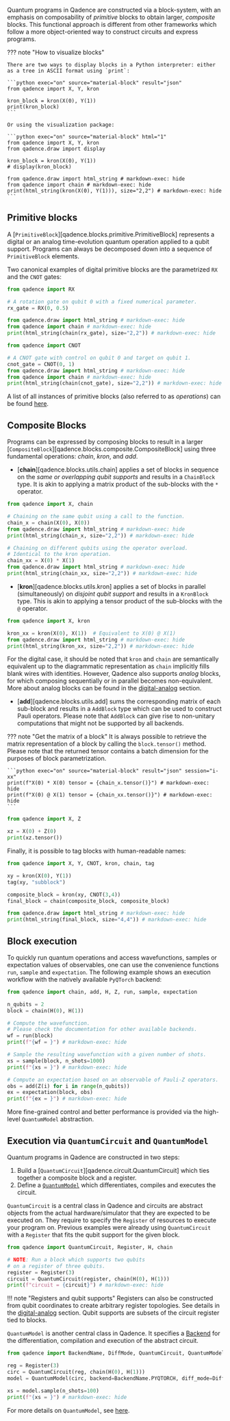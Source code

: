 Quantum programs in Qadence are constructed via a block-system, with an emphasis on composability of
*primitive* blocks to obtain larger, *composite* blocks. This functional approach is different from other frameworks
which follow a more object-oriented way to construct circuits and express programs.

??? note "How to visualize blocks"

	There are two ways to display blocks in a Python interpreter: either as a tree in ASCII format using `print`:

	```python exec="on" source="material-block" result="json"
	from qadence import X, Y, kron

	kron_block = kron(X(0), Y(1))
	print(kron_block)
	```

	Or using the visualization package:

	```python exec="on" source="material-block" html="1"
	from qadence import X, Y, kron
	from qadence.draw import display

	kron_block = kron(X(0), Y(1))
	# display(kron_block)

	from qadence.draw import html_string # markdown-exec: hide
	from qadence import chain # markdown-exec: hide
	print(html_string(kron(X(0), Y(1))), size="2,2") # markdown-exec: hide
	```

## Primitive blocks

A [`PrimitiveBlock`][qadence.blocks.primitive.PrimitiveBlock] represents a digital or an analog time-evolution quantum operation applied to a qubit support.
Programs can always be decomposed down into a sequence of `PrimitiveBlock` elements.

Two canonical examples of digital primitive blocks are the parametrized `RX` and the `CNOT` gates:

```python exec="on" source="material-block" html="1"
from qadence import RX

# A rotation gate on qubit 0 with a fixed numerical parameter.
rx_gate = RX(0, 0.5)

from qadence.draw import html_string # markdown-exec: hide
from qadence import chain # markdown-exec: hide
print(html_string(chain(rx_gate), size="2,2")) # markdown-exec: hide
```

```python exec="on" source="material-block" html="1"
from qadence import CNOT

# A CNOT gate with control on qubit 0 and target on qubit 1.
cnot_gate = CNOT(0, 1)
from qadence.draw import html_string # markdown-exec: hide
from qadence import chain # markdown-exec: hide
print(html_string(chain(cnot_gate), size="2,2")) # markdown-exec: hide
```

A list of all instances of primitive blocks (also referred to as *operations*) can be found [here](../qadence/operations.md).

## Composite Blocks

Programs can be expressed by composing blocks to result in a larger [`CompositeBlock`][qadence.blocks.composite.CompositeBlock] using three fundamental operations:
_chain_, _kron_, and _add_.

- [**chain**][qadence.blocks.utils.chain] applies a set of blocks in sequence on the *same or overlapping qubit supports* and results in a `ChainBlock` type.
It is akin to applying a matrix product of the sub-blocks with the `*` operator.

```python exec="on" source="material-block" html="1" session="i-xx"
from qadence import X, chain

# Chaining on the same qubit using a call to the function.
chain_x = chain(X(0), X(0))
from qadence.draw import html_string # markdown-exec: hide
print(html_string(chain_x, size="2,2")) # markdown-exec: hide
```
```python exec="on" source="material-block" html="1" session="i-xx"
# Chaining on different qubits using the operator overload.
# Identical to the kron operation.
chain_xx = X(0) * X(1)
from qadence.draw import html_string # markdown-exec: hide
print(html_string(chain_xx, size="2,2")) # markdown-exec: hide
```

- [**kron**][qadence.blocks.utils.kron] applies a set of blocks in parallel (simultaneously) on *disjoint qubit support* and results in a `KronBlock` type. This is akin to applying a tensor product of the sub-blocks with the `@` operator.

```python exec="on" source="material-block" html="1" session="i-xx"
from qadence import X, kron

kron_xx = kron(X(0), X(1))  # Equivalent to X(0) @ X(1)
from qadence.draw import html_string # markdown-exec: hide
print(html_string(kron_xx, size="2,2")) # markdown-exec: hide
```

For the digital case, it should be noted that `kron` and `chain` are semantically equivalent up to the diagrammatic representation as `chain` implicitly fills blank wires with identities.
However, Qadence also supports *analog* blocks, for which composing sequentially or in parallel becomes non-equivalent. More
about analog blocks can be found in the [digital-analog](../digital_analog_qc/analog-basics.md) section.

- [**add**][qadence.blocks.utils.add] sums the corresponding matrix of
each sub-block and results in a `AddBlock` type which can be used to construct Pauli operators.
Please note that `AddBlock` can give rise to non-unitary computations that might not be supported by all backends.

??? note "Get the matrix of a block"
    It is always possible to retrieve the matrix representation of a block by calling the `block.tensor()` method.
	Please note that the returned tensor contains a batch dimension for the purposes of block parametrization.

    ```python exec="on" source="material-block" result="json" session="i-xx"
    print(f"X(0) * X(0) tensor = {chain_x.tensor()}") # markdown-exec: hide
    print(f"X(0) @ X(1) tensor = {chain_xx.tensor()}") # markdown-exec: hide
    ```

```python exec="on" source="material-block" result="json"
from qadence import X, Z

xz = X(0) + Z(0)
print(xz.tensor())
```

Finally, it is possible to tag blocks with human-readable names:

```python exec="on" source="material-block" html="1" session="getting_started"
from qadence import X, Y, CNOT, kron, chain, tag

xy = kron(X(0), Y(1))
tag(xy, "subblock")

composite_block = kron(xy, CNOT(3,4))
final_block = chain(composite_block, composite_block)

from qadence.draw import html_string # markdown-exec: hide
print(html_string(final_block, size="4,4")) # markdown-exec: hide
```

## Block execution

To quickly run quantum operations and access wavefunctions, samples or expectation values of
observables, one can use the convenience functions `run`, `sample` and `expectation`. The following
example shows an execution workflow with the natively available `PyQTorch` backend:

```python exec="on" source="material-block" result="json" session="index"
from qadence import chain, add, H, Z, run, sample, expectation

n_qubits = 2
block = chain(H(0), H(1))

# Compute the wavefunction.
# Please check the documentation for other available backends.
wf = run(block)
print(f"{wf = }") # markdown-exec: hide

# Sample the resulting wavefunction with a given number of shots.
xs = sample(block, n_shots=1000)
print(f"{xs = }") # markdown-exec: hide

# Compute an expectation based on an observable of Pauli-Z operators.
obs = add(Z(i) for i in range(n_qubits))
ex = expectation(block, obs)
print(f"{ex = }") # markdown-exec: hide
```

More fine-grained control and better performance is provided via the high-level `QuantumModel` abstraction.

## Execution via `QuantumCircuit` and `QuantumModel`

Quantum programs in Qadence are constructed in two steps:

1. Build a [`QuantumCircuit`][qadence.circuit.QuantumCircuit] which ties together a composite block and a register.
2. Define a [`QuantumModel`](quantummodels.md) which differentiates, compiles and executes the circuit.

`QuantumCircuit` is a central class in Qadence and circuits are abstract
objects from the actual hardware/simulator that they are expected to be executed on.
They require to specify the `Register` of resources to execute your program on. Previous examples
were already using `QuantumCircuit` with a `Register` that fits the qubit support for the given block.

```python exec="on" source="material-block" result="json"
from qadence import QuantumCircuit, Register, H, chain

# NOTE: Run a block which supports two qubits
# on a register of three qubits.
register = Register(3)
circuit = QuantumCircuit(register, chain(H(0), H(1)))
print(f"circuit = {circuit}") # markdown-exec: hide
```

!!! note "Registers and qubit supports"
    Registers can also be constructed from qubit coordinates to create arbitrary register
    topologies. See details in the [digital-analog](../digital_analog_qc/analog-basics.md) section.
	Qubit supports are subsets of the circuit register tied to blocks.


`QuantumModel` is another central class in Qadence. It specifies a [Backend](backends.md) for
the differentiation, compilation and execution of the abstract circuit.

```python exec="on" source="material-block" result="json"
from qadence import BackendName, DiffMode, QuantumCircuit, QuantumModel, Register, H, chain

reg = Register(3)
circ = QuantumCircuit(reg, chain(H(0), H(1)))
model = QuantumModel(circ, backend=BackendName.PYQTORCH, diff_mode=DiffMode.AD)

xs = model.sample(n_shots=100)
print(f"{xs = }") # markdown-exec: hide
```

For more details on `QuantumModel`, see [here](quantummodels.md).

